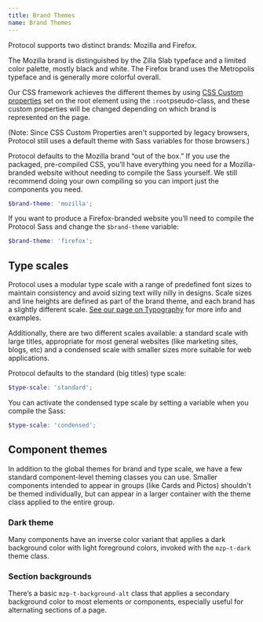 ```yaml
---
title: Brand Themes
name: Brand Themes
---
```


Protocol supports two distinct brands: Mozilla and Firefox.

The Mozilla brand is distinguished by the Zilla Slab typeface and a limited color
palette, mostly black and white. The Firefox brand uses the Metropolis typeface
and is generally more colorful overall.

Our CSS framework achieves the different themes by using [CSS Custom properties](https://developer.mozilla.org/docs/Web/CSS/--*)
set on the root element using the `:root`pseudo-class, and these custom properties will be changed depending on
which brand is represented on the page.

(Note: Since CSS Custom Properties aren't supported by legacy browsers,
Protocol still uses a default theme with Sass variables for those browsers.)

Protocol defaults to the Mozilla brand “out of the box.” If you use the packaged,
pre-compiled CSS, you’ll have everything you need for a Mozilla-branded website
without needing to compile the Sass yourself. We still recommend doing your own
compiling so you can import just the components you need.

```scss
$brand-theme: 'mozilla';
```

If you want to produce a Firefox-branded website you’ll need to compile the
Protocol Sass and change the `$brand-theme` variable:

```scss
$brand-theme: 'firefox';
```

## Type scales

Protocol uses a modular type scale with a range of predefined font sizes to maintain
consistency and avoid sizing text willy nilly in designs. Scale sizes and line
heights are defined as part of the brand theme, and each brand has a slightly
different scale. [See our page on Typography](/fundamentals/typography.html#type-scale)
for more info and examples.

Additionally, there are two different scales available: a standard scale with
large titles, appropriate for most general websites (like marketing sites, blogs,
etc) and a condensed scale with smaller sizes more suitable for web applications.

Protocol defaults to the standard (big titles) type scale:

```scss
$type-scale: 'standard';
```

You can activate the condensed type scale by setting a variable when you compile
the Sass:

```scss
$type-scale: 'condensed';
```

## Component themes

In addition to the global themes for brand and type scale, we have a few standard
component-level theming classes you can use. Smaller components intended to appear
in groups (like Cards and Pictos) shouldn't be themed individually, but can appear
in a larger container with the theme class applied to the entire group.

### Dark theme

Many components have an inverse color variant that applies a dark background color
with light foreground colors, invoked with the `mzp-t-dark` theme class.

### Section backgrounds

There’s a basic `mzp-t-background-alt` class that applies a secondary background
color to most elements or components, especially useful for alternating sections
of a page.
